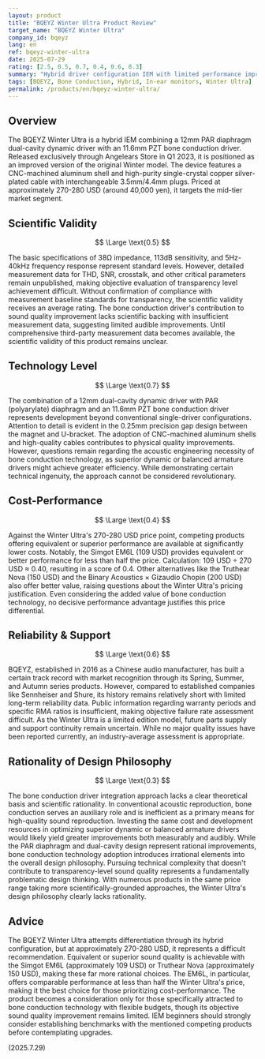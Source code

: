 ```yaml
---
layout: product
title: "BQEYZ Winter Ultra Product Review"
target_name: "BQEYZ Winter Ultra"
company_id: bqeyz
lang: en
ref: bqeyz-winter-ultra
date: 2025-07-29
rating: [2.5, 0.5, 0.7, 0.4, 0.6, 0.3]
summary: "Hybrid driver configuration IEM with limited performance improvement relative to price"
tags: [BQEYZ, Bone Conduction, Hybrid, In-ear monitors, Winter Ultra]
permalink: /products/en/bqeyz-winter-ultra/
---
```

## Overview

The BQEYZ Winter Ultra is a hybrid IEM combining a 12mm PAR diaphragm dual-cavity dynamic driver with an 11.6mm PZT bone conduction driver. Released exclusively through Angelears Store in Q1 2023, it is positioned as an improved version of the original Winter model. The device features a CNC-machined aluminum shell and high-purity single-crystal copper silver-plated cable with interchangeable 3.5mm/4.4mm plugs. Priced at approximately 270-280 USD (around 40,000 yen), it targets the mid-tier market segment.

## Scientific Validity

$$ \Large \text{0.5} $$

The basic specifications of 38Ω impedance, 113dB sensitivity, and 5Hz-40kHz frequency response represent standard levels. However, detailed measurement data for THD, SNR, crosstalk, and other critical parameters remain unpublished, making objective evaluation of transparency level achievement difficult. Without confirmation of compliance with measurement baseline standards for transparency, the scientific validity receives an average rating. The bone conduction driver's contribution to sound quality improvement lacks scientific backing with insufficient measurement data, suggesting limited audible improvements. Until comprehensive third-party measurement data becomes available, the scientific validity of this product remains unclear.

## Technology Level

$$ \Large \text{0.7} $$

The combination of a 12mm dual-cavity dynamic driver with PAR (polyarylate) diaphragm and an 11.6mm PZT bone conduction driver represents development beyond conventional single-driver configurations. Attention to detail is evident in the 0.25mm precision gap design between the magnet and U-bracket. The adoption of CNC-machined aluminum shells and high-quality cables contributes to physical quality improvements. However, questions remain regarding the acoustic engineering necessity of bone conduction technology, as superior dynamic or balanced armature drivers might achieve greater efficiency. While demonstrating certain technical ingenuity, the approach cannot be considered revolutionary.

## Cost-Performance

$$ \Large \text{0.4} $$

Against the Winter Ultra's 270-280 USD price point, competing products offering equivalent or superior performance are available at significantly lower costs. Notably, the Simgot EM6L (109 USD) provides equivalent or better performance for less than half the price. Calculation: 109 USD ÷ 270 USD ≈ 0.40, resulting in a score of 0.4. Other alternatives like the Truthear Nova (150 USD) and the Binary Acoustics × Gizaudio Chopin (200 USD) also offer better value, raising questions about the Winter Ultra's pricing justification. Even considering the added value of bone conduction technology, no decisive performance advantage justifies this price differential.

## Reliability & Support

$$ \Large \text{0.6} $$

BQEYZ, established in 2016 as a Chinese audio manufacturer, has built a certain track record with market recognition through its Spring, Summer, and Autumn series products. However, compared to established companies like Sennheiser and Shure, its history remains relatively short with limited long-term reliability data. Public information regarding warranty periods and specific RMA ratios is insufficient, making objective failure rate assessment difficult. As the Winter Ultra is a limited edition model, future parts supply and support continuity remain uncertain. While no major quality issues have been reported currently, an industry-average assessment is appropriate.

## Rationality of Design Philosophy

$$ \Large \text{0.3} $$

The bone conduction driver integration approach lacks a clear theoretical basis and scientific rationality. In conventional acoustic reproduction, bone conduction serves an auxiliary role and is inefficient as a primary means for high-quality sound reproduction. Investing the same cost and development resources in optimizing superior dynamic or balanced armature drivers would likely yield greater improvements both measurably and audibly. While the PAR diaphragm and dual-cavity design represent rational improvements, bone conduction technology adoption introduces irrational elements into the overall design philosophy. Pursuing technical complexity that doesn't contribute to transparency-level sound quality represents a fundamentally problematic design thinking. With numerous products in the same price range taking more scientifically-grounded approaches, the Winter Ultra's design philosophy clearly lacks rationality.

## Advice

The BQEYZ Winter Ultra attempts differentiation through its hybrid configuration, but at approximately 270-280 USD, it represents a difficult recommendation. Equivalent or superior sound quality is achievable with the Simgot EM6L (approximately 109 USD) or Truthear Nova (approximately 150 USD), making these far more rational choices. The EM6L, in particular, offers comparable performance at less than half the Winter Ultra's price, making it the best choice for those prioritizing cost-performance. The product becomes a consideration only for those specifically attracted to bone conduction technology with flexible budgets, though its objective sound quality improvement remains limited. IEM beginners should strongly consider establishing benchmarks with the mentioned competing products before contemplating upgrades.

(2025.7.29)

